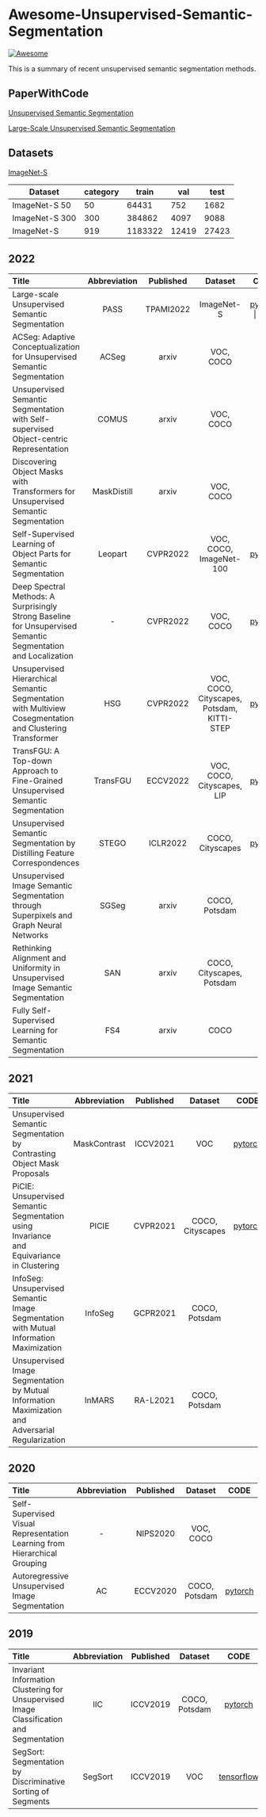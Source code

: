 # Awesome-Unsupervised-Semantic-Segmentation 

[![Awesome](https://cdn.rawgit.com/sindresorhus/awesome/d7305f38d29fed78fa85652e3a63e154dd8e8829/media/badge.svg)](https://github.com/sindresorhus/awesome)

This is a summary of recent unsupervised semantic segmentation methods.

## PaperWithCode

[Unsupervised Semantic Segmentation](https://paperswithcode.com/task/unsupervised-semantic-segmentation)

[Large-Scale Unsupervised Semantic Segmentation](https://paperswithcode.com/paper/large-scale-unsupervised-semantic)

## Datasets

[ImageNet-S](https://github.com/LUSSeg/ImageNet-S/blob/main/README.md)

| Dataset | category | train   | val   | test  |
|------------------|----------|---------|-------|-------|
| ImageNet-S 50  | 50       | 64431   | 752   | 1682  |
| ImageNet-S 300 | 300      | 384862  | 4097  | 9088  |
| ImageNet-S        | 919      | 1183322 | 12419 | 27423 |

## 2022

| Title| Abbreviation| Published | Dataset| CODE | PDF             |
| :---------| :------------------------------:| :----------------------: | :-------------------------------------------------------------------------:| :--------------------: |  :--------------- |
| Large-scale Unsupervised Semantic Segmentation | PASS | TPAMI2022 | ImageNet-S | [pytorch](https://github.com/LUSSeg/PASS) \| [jittor]() | [paper](https://arxiv.org/abs/2106.03149) |
| ACSeg: Adaptive Conceptualization for Unsupervised Semantic Segmentation | ACSeg | arxiv | VOC, COCO | | [paper](https://arxiv.org/abs/2210.05944) |
| Unsupervised Semantic Segmentation with Self-supervised Object-centric Representation | COMUS | arxiv | VOC, COCO | | [paper](https://arxiv.org/abs/2207.05027) |
| Discovering Object Masks with Transformers for Unsupervised Semantic Segmentation | MaskDistill | arxiv | VOC, COCO | | [paper](https://arxiv.org/abs/2206.06363) |
| Self-Supervised Learning of Object Parts for Semantic Segmentation | Leopart | CVPR2022 | VOC, COCO, ImageNet-100 | [pytorch](https://github.com/MkuuWaUjinga/leopart) | [paper](https://arxiv.org/abs/2204.13101) |
| Deep Spectral Methods: A Surprisingly Strong Baseline for Unsupervised Semantic Segmentation and Localization | - | CVPR2022 | VOC, COCO | [pytorch]() | [paper](https://arxiv.org/abs/2205.07839) |
| Unsupervised Hierarchical Semantic Segmentation with Multiview Cosegmentation and Clustering Transformer | HSG | CVPR2022 | VOC, COCO, Cityscapes, Potsdam, KITTI-STEP | [pytorch](https://github.com/twke18/HSG) | [paper](https://arxiv.org/abs/2204.11432) |
| TransFGU: A Top-down Approach to Fine-Grained Unsupervised Semantic Segmentation | TransFGU | ECCV2022 | VOC, COCO, Cityscapes, LIP | [pytorch](https://github.com/damo-cv/TransFGU) | [paper](https://arxiv.org/pdf/2112.01515.pdf) |
| Unsupervised Semantic Segmentation by Distilling Feature Correspondences | STEGO | ICLR2022 | COCO, Cityscapes | [pytorch](https://github.com/mhamilton723/STEGO) | [paper](https://arxiv.org/abs/2203.08414) |
| Unsupervised Image Semantic Segmentation through Superpixels and Graph Neural Networks | SGSeg | arxiv | COCO, Potsdam | | [paper](https://arxiv.org/abs/2210.11810) |
| Rethinking Alignment and Uniformity in Unsupervised Image Semantic Segmentation | SAN | arxiv | COCO, Cityscapes, Potsdam | | [paper](https://arxiv.org/abs/2211.14513) |
| Fully Self-Supervised Learning for Semantic Segmentation | FS4 | arxiv | COCO | | [paper](https://arxiv.org/abs/2202.11981) |

## 2021

| Title| Abbreviation| Published | Dataset| CODE | PDF             |
| :---------| :------------------------------:| :----------------------: | :-------------------------------------------------------------------------:| :--------------------: |  :--------------- |
| Unsupervised Semantic Segmentation by Contrasting Object Mask Proposals | MaskContrast | ICCV2021 | VOC | [pytorch](https://github.com/wvangansbeke/Unsupervised-Semantic-Segmentation) | [paper](https://arxiv.org/abs/2102.06191) |
| PiCIE: Unsupervised Semantic Segmentation using Invariance and Equivariance in Clustering | PICIE | CVPR2021 | COCO, Cityscapes | [pytorch](https://github.com/janghyuncho/PiCIE) | [paper](https://arxiv.org/abs/2103.17070) |
| InfoSeg: Unsupervised Semantic Image Segmentation with Mutual Information Maximization | InfoSeg | GCPR2021 | COCO, Potsdam | | [paper](https://arxiv.org/abs/2110.03477) |
| Unsupervised Image Segmentation by Mutual Information Maximization and Adversarial Regularization | InMARS | RA-L2021 | COCO, Potsdam | | [paper](https://arxiv.org/abs/2107.00691) |

## 2020

| Title| Abbreviation| Published | Dataset| CODE | PDF             |
| :---------| :------------------------------:| :----------------------: | :-------------------------------------------------------------------------:| :--------------------: |  :--------------- |
| Self-Supervised Visual Representation Learning from Hierarchical Grouping | - | NIPS2020 | VOC, COCO | | [paper](https://proceedings.neurips.cc/paper/2020/hash/c1502ae5a4d514baec129f72948c266e-Abstract.html) |
| Autoregressive Unsupervised Image Segmentation | AC | ECCV2020 | COCO, Potsdam | [pytorch](https://github.com/Max-Manning/autoregunsupseg) | [paper](https://arxiv.org/abs/2007.08247) |

## 2019

| Title| Abbreviation| Published | Dataset| CODE | PDF             |
| :---------| :------------------------------:| :----------------------: | :-------------------------------------------------------------------------:| :--------------------: |  :--------------- |
| Invariant Information Clustering for Unsupervised Image Classification and Segmentation | IIC | ICCV2019 | COCO, Potsdam | [pytorch](https://github.com/xu-ji/IIC) | [paper](https://arxiv.org/abs/1807.06653) |
| SegSort: Segmentation by Discriminative Sorting of Segments | SegSort | ICCV2019 | VOC | [tensorflow](https://github.com/jyhjinghwang/segsort) | [paper](https://arxiv.org/abs/1910.06962) |
